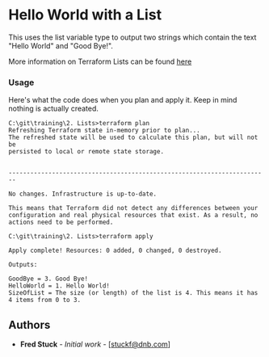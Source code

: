 # Hello World with a List

This uses the list variable type to output two strings which contain the text "Hello World" and "Good Bye!".

More information on Terraform Lists can be found [here](https://www.terraform.io/docs/configuration/variables.html#lists)


### Usage

Here's what the code does when you plan and apply it.
Keep in mind nothing is actually created.

```
C:\git\training\2. Lists>terraform plan
Refreshing Terraform state in-memory prior to plan...
The refreshed state will be used to calculate this plan, but will not be
persisted to local or remote state storage.


------------------------------------------------------------------------

No changes. Infrastructure is up-to-date.

This means that Terraform did not detect any differences between your
configuration and real physical resources that exist. As a result, no
actions need to be performed.
```

```
C:\git\training\2. Lists>terraform apply

Apply complete! Resources: 0 added, 0 changed, 0 destroyed.

Outputs:

GoodBye = 3. Good Bye!
HelloWorld = 1. Hello World!
SizeOfList = The size (or length) of the list is 4. This means it has 4 items from 0 to 3.
```

## Authors
* **Fred Stuck** - *Initial work* - [stuckf@dnb.com]
